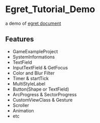 # Egret_Tutorial_Demo

a demo of [egret document](http://edn.egret.com/cn/docs/page/579)

## Features
* GameExampleProject
* SystemInformations
* TextField
* InputTextField & GetFocus
* Color and Blur Filter
* Timer & startTick
* MultiStyleLabel
* Button(Shape or TextField)
* ArcProgress & SectorProgress
* CustomViewClass & Gesture
* Scroller
* Animation
* etc
